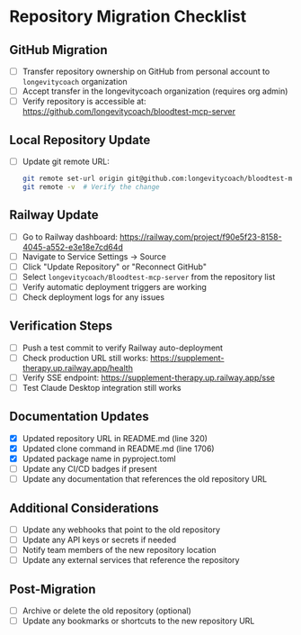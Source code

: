 # Repository Migration Checklist

## GitHub Migration
- [ ] Transfer repository ownership on GitHub from personal account to `longevitycoach` organization
- [ ] Accept transfer in the longevitycoach organization (requires org admin)
- [ ] Verify repository is accessible at: https://github.com/longevitycoach/bloodtest-mcp-server

## Local Repository Update
- [ ] Update git remote URL:
  ```bash
  git remote set-url origin git@github.com:longevitycoach/bloodtest-mcp-server.git
  git remote -v  # Verify the change
  ```

## Railway Update
- [ ] Go to Railway dashboard: https://railway.com/project/f90e5f23-8158-4045-a552-e3e18e7cd64d
- [ ] Navigate to Service Settings → Source
- [ ] Click "Update Repository" or "Reconnect GitHub"
- [ ] Select `longevitycoach/Bloodtest-mcp-server` from the repository list
- [ ] Verify automatic deployment triggers are working
- [ ] Check deployment logs for any issues

## Verification Steps
- [ ] Push a test commit to verify Railway auto-deployment
- [ ] Check production URL still works: https://supplement-therapy.up.railway.app/health
- [ ] Verify SSE endpoint: https://supplement-therapy.up.railway.app/sse
- [ ] Test Claude Desktop integration still works

## Documentation Updates
- [x] Updated repository URL in README.md (line 320)
- [x] Updated clone command in README.md (line 1706)
- [x] Updated package name in pyproject.toml
- [ ] Update any CI/CD badges if present
- [ ] Update any documentation that references the old repository URL

## Additional Considerations
- [ ] Update any webhooks that point to the old repository
- [ ] Update any API keys or secrets if needed
- [ ] Notify team members of the new repository location
- [ ] Update any external services that reference the repository

## Post-Migration
- [ ] Archive or delete the old repository (optional)
- [ ] Update any bookmarks or shortcuts to the new repository URL